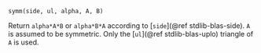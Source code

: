 ```
symm(side, ul, alpha, A, B)
```

Return `alpha*A*B` or `alpha*B*A` according to [`side`](@ref stdlib-blas-side). `A` is assumed to be symmetric. Only the [`ul`](@ref stdlib-blas-uplo) triangle of `A` is used.
